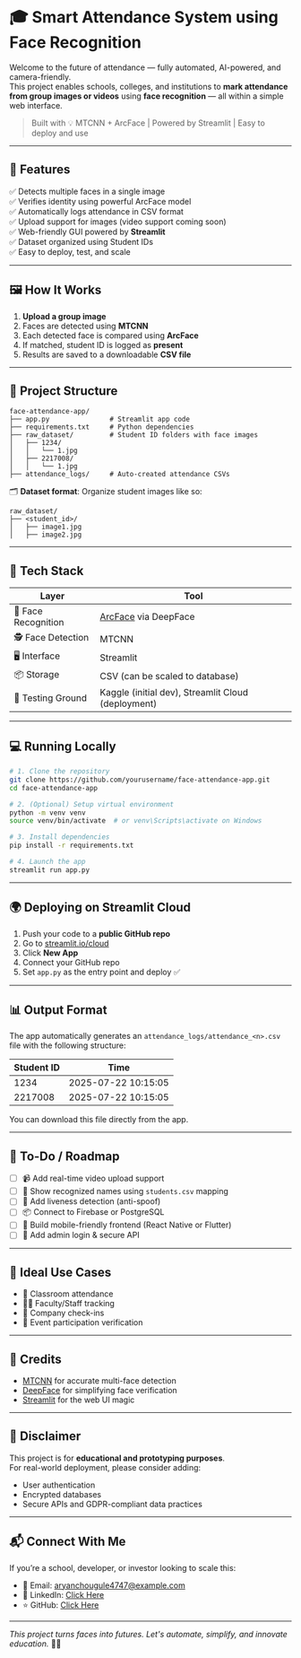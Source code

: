 
# 🎓 Smart Attendance System using Face Recognition

Welcome to the future of attendance — fully automated, AI-powered, and camera-friendly.  
This project enables schools, colleges, and institutions to **mark attendance from group images or videos** using **face recognition** — all within a simple web interface.

> Built with 💡 MTCNN + ArcFace | Powered by Streamlit | Easy to deploy and use

---

## 🚀 Features

✅ Detects multiple faces in a single image  
✅ Verifies identity using powerful ArcFace model  
✅ Automatically logs attendance in CSV format  
✅ Upload support for images (video support coming soon)  
✅ Web-friendly GUI powered by **Streamlit**  
✅ Dataset organized using Student IDs  
✅ Easy to deploy, test, and scale

---

## 🖼️ How It Works

1. **Upload a group image**
2. Faces are detected using **MTCNN**
3. Each detected face is compared using **ArcFace**
4. If matched, student ID is logged as **present**
5. Results are saved to a downloadable **CSV file**

---

## 📁 Project Structure

```
face-attendance-app/
├── app.py               # Streamlit app code
├── requirements.txt     # Python dependencies
├── raw_dataset/         # Student ID folders with face images
│   ├── 1234/
│   │   └── 1.jpg
│   ├── 2217008/
│   │   └── 1.jpg
├── attendance_logs/     # Auto-created attendance CSVs
```

🗂️ **Dataset format**:
Organize student images like so:
```
raw_dataset/
├── <student_id>/
│   ├── image1.jpg
│   ├── image2.jpg
```

---

## 🧠 Tech Stack

| Layer     | Tool         |
|-----------|--------------|
| 🧠 Face Recognition | [ArcFace](https://arxiv.org/abs/1801.07698) via DeepFace |
| 🕵️ Face Detection   | MTCNN |
| 🖥️ Interface        | Streamlit |
| 📦 Storage          | CSV (can be scaled to database) |
| 🧪 Testing Ground   | Kaggle (initial dev), Streamlit Cloud (deployment) |

---

## 💻 Running Locally

```bash
# 1. Clone the repository
git clone https://github.com/yourusername/face-attendance-app.git
cd face-attendance-app

# 2. (Optional) Setup virtual environment
python -m venv venv
source venv/bin/activate  # or venv\Scripts\activate on Windows

# 3. Install dependencies
pip install -r requirements.txt

# 4. Launch the app
streamlit run app.py
```

---

## 🌍 Deploying on Streamlit Cloud

1. Push your code to a **public GitHub repo**
2. Go to [streamlit.io/cloud](https://streamlit.io/cloud)
3. Click **New App**
4. Connect your GitHub repo
5. Set `app.py` as the entry point and deploy ✅

---

## 📊 Output Format

The app automatically generates an `attendance_logs/attendance_<n>.csv` file with the following structure:

| Student ID | Time                |
|------------|---------------------|
| 1234       | 2025-07-22 10:15:05 |
| 2217008    | 2025-07-22 10:15:05 |

You can download this file directly from the app.

---

## 📌 To-Do / Roadmap

- [ ] 📹 Add real-time video upload support
- [ ] 🧍 Show recognized names using `students.csv` mapping
- [ ] 🧠 Add liveness detection (anti-spoof)
- [ ] 📦 Connect to Firebase or PostgreSQL
- [ ] 📲 Build mobile-friendly frontend (React Native or Flutter)
- [ ] 🔐 Add admin login & secure API

---

## 🧠 Ideal Use Cases

- 🏫 Classroom attendance
- 🧑‍🏫 Faculty/Staff tracking
- 🏢 Company check-ins
- 🎤 Event participation verification

---

## 🙌 Credits

- [MTCNN](https://github.com/ipazc/mtcnn) for accurate multi-face detection
- [DeepFace](https://github.com/serengil/deepface) for simplifying face verification
- [Streamlit](https://streamlit.io) for the web UI magic

---

## 🛑 Disclaimer

This project is for **educational and prototyping purposes**.  
For real-world deployment, please consider adding:
- User authentication
- Encrypted databases
- Secure APIs and GDPR-compliant data practices

---

## 📬 Connect With Me

If you’re a school, developer, or investor looking to scale this:
- 📧 Email: aryanchougule4747@example.com
- 🧠 LinkedIn: [Click Here](https://www.linkedin.com/in/aryanpravinchougule/)
- ⭐ GitHub: [Click Here](https://github.com/AryanChougule)

---

_This project turns faces into futures. Let's automate, simplify, and innovate education._ 🧠📸
